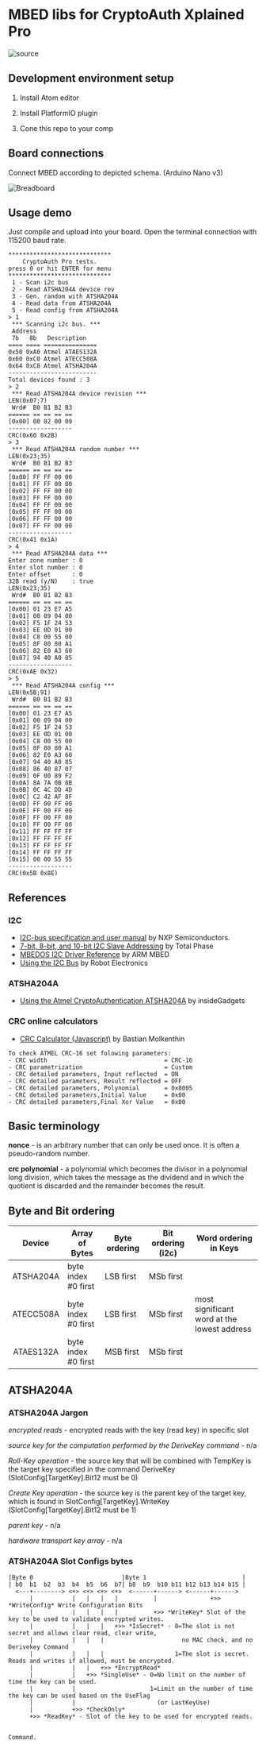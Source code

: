 # MBED libs for CryptoAuth Xplained Pro
![source ](etc/CAXP.png)

## Development environment setup
1) Install Atom editor

2) Install PlatformIO plugin

3) Cone this repo to your comp

## Board connections
Connect MBED according to depicted schema. (Arduino Nano v3)

![Breadboard](etc/connections.png)

## Usage demo
Just compile and upload into your board.
Open the terminal connection with 115200 baud rate.
```
*****************************
    CryptoAuth Pro tests.
press 0 or hit ENTER for menu
*****************************
 1 - Scan i2c bus
 2 - Read ATSHA204A device rev
 3 - Gen. random with ATSHA204A
 4 - Read data from ATSHA204A
 5 - Read config from ATSHA204A
> 1
 *** Scanning i2c bus. ***
 Address
 7b   8b   Description
==== ==== ===============
0x50 0xA0 Atmel ATAES132A
0x60 0xC0 Atmel ATECC508A
0x64 0xC8 Atmel ATSHA204A
-------------------------
Total devices found : 3
> 2
 *** Read ATSHA204A device revision ***
LEN(0x07;7)
 Wrd#  B0 B1 B2 B3
====== == == == ==
[0x00] 00 02 00 09
------------------
CRC(0x60 0x2B)
> 3
 *** Read ATSHA204A random number ***
LEN(0x23;35)
 Wrd#  B0 B1 B2 B3
====== == == == ==
[0x00] FF FF 00 00
[0x01] FF FF 00 00
[0x02] FF FF 00 00
[0x03] FF FF 00 00
[0x04] FF FF 00 00
[0x05] FF FF 00 00
[0x06] FF FF 00 00
[0x07] FF FF 00 00
------------------
CRC(0x41 0x1A)
> 4
 *** Read ATSHA204A data ***
Enter zone number : 0
Enter slot number : 0
Enter offset      : 0
32B read (y/N)    : true
LEN(0x23;35)
 Wrd#  B0 B1 B2 B3
====== == == == ==
[0x00] 01 23 E7 A5
[0x01] 00 09 04 00
[0x02] F5 1F 24 53
[0x03] EE 0D 01 00
[0x04] C8 00 55 00
[0x05] 8F 80 80 A1
[0x06] 82 E0 A3 60
[0x07] 94 40 A0 85
------------------
CRC(0xAE 0x32)
> 5
 *** Read ATSHA204A config ***
LEN(0x5B;91)
 Wrd#  B0 B1 B2 B3
====== == == == ==
[0x00] 01 23 E7 A5
[0x01] 00 09 04 00
[0x02] F5 1F 24 53
[0x03] EE 0D 01 00
[0x04] C8 00 55 00
[0x05] 8F 80 80 A1
[0x06] 82 E0 A3 60
[0x07] 94 40 A0 85
[0x08] 86 40 87 07
[0x09] 0F 00 89 F2
[0x0A] 8A 7A 0B 8B
[0x0B] 0C 4C DD 4D
[0x0C] C2 42 AF 8F
[0x0D] FF 00 FF 00
[0x0E] FF 00 FF 00
[0x0F] FF 00 FF 00
[0x10] FF 00 FF 00
[0x11] FF FF FF FF
[0x12] FF FF FF FF
[0x13] FF FF FF FF
[0x14] FF FF FF FF
[0x15] 00 00 55 55
------------------
CRC(0x5B 0x8E)
```

## References
### I2C
- [I2C-bus specification and user manual](https://www.nxp.com/docs/en/user-guide/UM10204.pdf) by NXP Semiconductors.
- [7-bit, 8-bit, and 10-bit I2C Slave Addressing](https://www.totalphase.com/support/articles/200349176-7-bit-8-bit-and-10-bit-I2C-Slave-Addressing#reserved) by Total Phase
- [MBEDOS I2C Driver Reference](https://os.mbed.com/docs/latest/reference/i2c.html) by ARM MBED
- [Using the I2C Bus](http://www.robot-electronics.co.uk/i2c-tutorial) by Robot Electronics
### ATSHA204A
- [Using the Atmel CryptoAuthentication ATSHA204A](https://www.insidegadgets.com/2017/04/21/alarm-system-v3-part-3-using-the-atmel-cryptoauthentication-atsha204a/) by insideGadgets
### CRC online calculators
- [CRC Calculator (Javascript)](http://www.sunshine2k.de/coding/javascript/crc/crc_js.html) by Bastian Molkenthin
```
To check ATMEL CRC-16 set folowing parameters:
- CRC width                                 = CRC-16
- CRC parametrization                       = Custom
- CRC detailed parameters, Input reflected  = ON
- CRC detailed parameters, Result reflected = OFF
- CRC detailed parameters, Polynomial       = 0x8005
- CRC detailed parameters,Initial Value     = 0x00
- CRC detailed parameters,Final Xor Value   = 0x00  
```

## Basic terminology
**nonce** - is an arbitrary number that can only be used once. It is often a pseudo-random number.

**crc polynomial** - a polynomial which becomes the divisor in a polynomial long division, which takes the message as the dividend and in which the quotient is discarded and the remainder becomes the result.

## Byte and Bit ordering
| Device    | Array of Bytes     | Byte ordering | Bit ordering (i2c) | Word ordering in Keys                       |
|:---------:|--------------------|---------------|--------------------|---------------------------------------------|
| ATSHA204A |byte index #0 first | LSB first     | MSb first          |                                             |
| ATECC508A |byte index #0 first | LSB first     | MSb first          | most significant word at the lowest address |
| ATAES132A |byte index #0 first | MSB first     | MSb first          |                                             |

## ATSHA204A

### ATSHA204A Jargon
*encrypted reads* - encrypted reads with the key (read key) in specific slot

*source key for the computation performed by the DeriveKey command* - n/a

*Roll-Key operation* - the source key that will be combined with TempKey is the target key specified in the command DeriveKey (SlotConfig[TargetKey].Bit12 must be 0)

*Create Key operation* - the source key is the parent key of the target key, which is found in SlotConfig[TargetKey].WriteKey (SlotConfig[TargetKey].Bit12 must be 1)

*parent key* - n/a

*hardware transport key array* - n/a



### ATSHA204A Slot Configs bytes
```
|Byte 0                         |Byte 1                           |
| b0  b1  b2  b3  b4  b5  b6  b7| b8  b9  b10 b11 b12 b13 b14 b15 |
  <---+--------> <+> <+> <+> <+>  <------+------> <------+------>
      |           |   |   |   |          |               +>> *WriteConfig* Write Configuration Bits
      |           |   |   |   |          +>> *WriteKey* Slot of the key to be used to validate encrypted writes.
      |           |   |   |   +>> *IsSecret* - 0=The slot is not secret and allows clear read, clear write,
      |           |   |   |                      no MAC check, and no Derivekey Command
      |           |   |   |                    1=The slot is secret. Reads and writes if allowed, must be encrypted.
      |           |   |   +>> *EncryptRead*
      |           |   +>> *SingleUse* - 0=No limit on the number of time the key can be used.
      |           |                     1=Limit on the number of time the key can be used based on the UseFlag
      |           |                       (or LastKeyUse)
      |           +>> *CheckOnly*
      +>> *ReadKey* - Slot of the key to be used for encrypted reads.


Command.   
```
